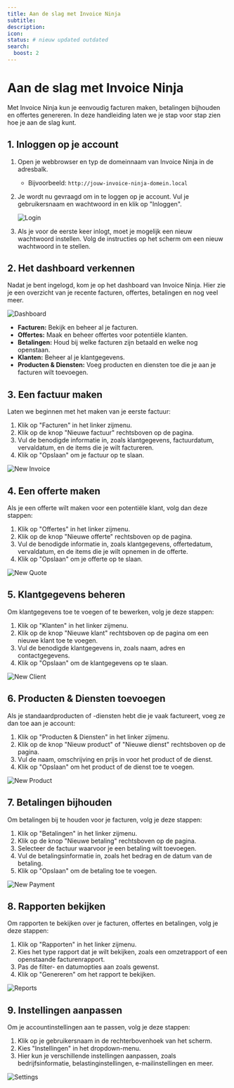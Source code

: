 ```yaml
---
title: Aan de slag met Invoice Ninja
subtitle:
description:
icon: 
status: # nieuw updated outdated
search:
  boost: 2 
---
```


# Aan de slag met Invoice Ninja

Met Invoice Ninja kun je eenvoudig facturen maken, betalingen bijhouden en offertes genereren. In deze handleiding laten we je stap voor stap zien hoe je aan de slag kunt.

## 1. Inloggen op je account

1. Open je webbrowser en typ de domeinnaam van Invoice Ninja in de adresbalk.
   - Bijvoorbeeld: `http://jouw-invoice-ninja-domein.local`

2. Je wordt nu gevraagd om in te loggen op je account. Vul je gebruikersnaam en wachtwoord in en klik op "Inloggen".

   ![Login](docs/assets/images/invoice-ninja-login.jpg)

3. Als je voor de eerste keer inlogt, moet je mogelijk een nieuw wachtwoord instellen. Volg de instructies op het scherm om een nieuw wachtwoord in te stellen.

## 2. Het dashboard verkennen

Nadat je bent ingelogd, kom je op het dashboard van Invoice Ninja. Hier zie je een overzicht van je recente facturen, offertes, betalingen en nog veel meer.

![Dashboard](docs/assets/images/invoice-ninja-dashboard.jpg)

- **Facturen:** Bekijk en beheer al je facturen.
- **Offertes:** Maak en beheer offertes voor potentiële klanten.
- **Betalingen:** Houd bij welke facturen zijn betaald en welke nog openstaan.
- **Klanten:** Beheer al je klantgegevens.
- **Producten & Diensten:** Voeg producten en diensten toe die je aan je facturen wilt toevoegen.

## 3. Een factuur maken

Laten we beginnen met het maken van je eerste factuur:

1. Klik op "Facturen" in het linker zijmenu.
2. Klik op de knop "Nieuwe factuur" rechtsboven op de pagina.
3. Vul de benodigde informatie in, zoals klantgegevens, factuurdatum, vervaldatum, en de items die je wilt factureren.
4. Klik op "Opslaan" om je factuur op te slaan.

![New Invoice](docs/assets/images/invoice-ninja-factuur.jpg)

## 4. Een offerte maken

Als je een offerte wilt maken voor een potentiële klant, volg dan deze stappen:

1. Klik op "Offertes" in het linker zijmenu.
2. Klik op de knop "Nieuwe offerte" rechtsboven op de pagina.
3. Vul de benodigde informatie in, zoals klantgegevens, offertedatum, vervaldatum, en de items die je wilt opnemen in de offerte.
4. Klik op "Opslaan" om je offerte op te slaan.

![New Quote](docs/assets/images/invoice-ninja-offerte.jpg)

## 5. Klantgegevens beheren

Om klantgegevens toe te voegen of te bewerken, volg je deze stappen:

1. Klik op "Klanten" in het linker zijmenu.
2. Klik op de knop "Nieuwe klant" rechtsboven op de pagina om een nieuwe klant toe te voegen.
3. Vul de benodigde klantgegevens in, zoals naam, adres en contactgegevens.
4. Klik op "Opslaan" om de klantgegevens op te slaan.

![New Client](docs/assets/images/invoice-ninja-nieuweklant.jpg)

## 6. Producten & Diensten toevoegen

Als je standaardproducten of -diensten hebt die je vaak factureert, voeg ze dan toe aan je account:

1. Klik op "Producten & Diensten" in het linker zijmenu.
2. Klik op de knop "Nieuw product" of "Nieuwe dienst" rechtsboven op de pagina.
3. Vul de naam, omschrijving en prijs in voor het product of de dienst.
4. Klik op "Opslaan" om het product of de dienst toe te voegen.

![New Product](docs/assets/images/invoice-ninja-nieuwproduct.jpg)

## 7. Betalingen bijhouden

Om betalingen bij te houden voor je facturen, volg je deze stappen:

1. Klik op "Betalingen" in het linker zijmenu.
2. Klik op de knop "Nieuwe betaling" rechtsboven op de pagina.
3. Selecteer de factuur waarvoor je een betaling wilt toevoegen.
4. Vul de betalingsinformatie in, zoals het bedrag en de datum van de betaling.
5. Klik op "Opslaan" om de betaling toe te voegen.

![New Payment](docs/assets/images/invoice-ninja-nieuwebetaling.jpg)

## 8. Rapporten bekijken

Om rapporten te bekijken over je facturen, offertes en betalingen, volg je deze stappen:

1. Klik op "Rapporten" in het linker zijmenu.
2. Kies het type rapport dat je wilt bekijken, zoals een omzetrapport of een openstaande facturenrapport.
3. Pas de filter- en datumopties aan zoals gewenst.
4. Klik op "Genereren" om het rapport te bekijken.

![Reports](assets/images/invoice-ninja-rapport.jpg)

## 9. Instellingen aanpassen

Om je accountinstellingen aan te passen, volg je deze stappen:

1. Klik op je gebruikersnaam in de rechterbovenhoek van het scherm.
2. Kies "Instellingen" in het dropdown-menu.
3. Hier kun je verschillende instellingen aanpassen, zoals bedrijfsinformatie, belastinginstellingen, e-mailinstellingen en meer.

![Settings](assets/images/invoice-ninja-instellingen.JPG)

